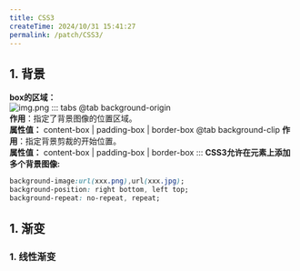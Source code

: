 ```yaml
---
title: CSS3
createTime: 2024/10/31 15:41:27
permalink: /patch/CSS3/
---
```


## 1. 背景
**box的区域：**  
![img.png](https://cdn.ipfsscan.io/weibo/mw690/006oZMAtly1hvbao5gelhj30bz05ldg5.jpg)
::: tabs
@tab background-origin  
**作用**：指定了背景图像的位置区域。  
**属性值：** content-box | padding-box | border-box
@tab background-clip
**作用**：指定背景剪裁的开始位置。  
**属性值：** content-box | padding-box | border-box
:::
**CSS3允许在元素上添加多个背景图像:**
```css
background-image:url(xxx.png),url(xxx.jpg);
background-position: right bottom, left top;
background-repeat: no-repeat, repeat;
```

## 1. 渐变
### 1. 线性渐变

